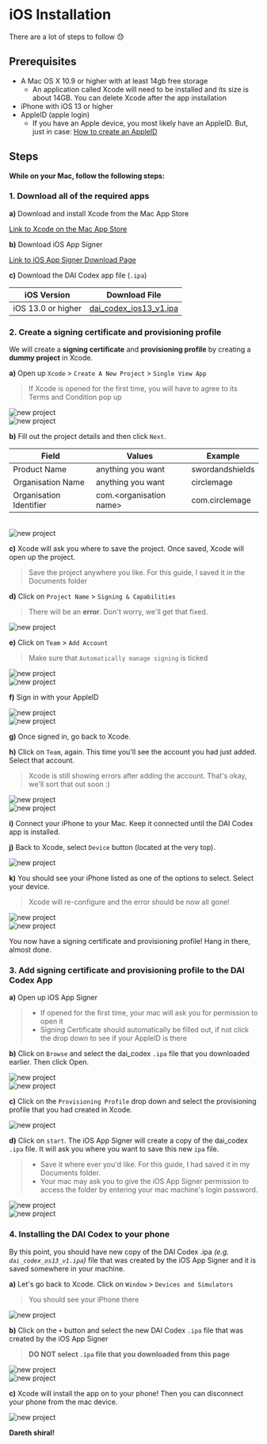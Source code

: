 # iOS Installation

There are a lot of steps to follow 😓

## Prerequisites

* A Mac OS X 10.9 or higher with at least 14gb free storage
  * An application called Xcode will need to be installed and its size is about 14GB. You can delete Xcode after the app installation
* iPhone with iOS 13 or higher
* AppleID (apple login)
    * If you have an Apple device, you most likely have an AppleID. But, just in case: [How to create an AppleID](https://support.apple.com/en-au/HT204316)

## Steps

**While on your Mac, follow the following steps:**

### 1. Download all of the required apps

**a)** Download and install Xcode from the Mac App Store

[Link to Xcode on the Mac App Store](https://apps.apple.com/us/app/xcode/id497799835?mt=12)

**b)** Download iOS App Signer

[Link to iOS App Signer Download Page](https://dantheman827.github.io/ios-app-signer)

**c)** Download the DAI Codex app file (`.ipa`)

| iOS Version        | Download File                                                                                                    |
| ------------------ | ---------------------------------------------------------------------------------------------------------------- |
| iOS 13.0 or higher | [dai\_codex\_ios13\_v1.ipa](https://github.com/leechuyem/DAI-Codex/releases/download/v1.0/dai_codex_ios13_v1.ipa) |

### 2. Create a signing certificate and provisioning profile

We will create a **signing certificate** and **provisioning profile** by creating a **dummy project** in Xcode.

**a)** Open up `Xcode` > `Create A New Project` > `Single View App`

> If Xcode is opened for the first time, you will have to agree to its Terms and Condition pop up
  
<img src="https://imgur.com/izzlCG1.jpg" alt="new project"/>
<br>
<img src="https://imgur.com/HjGAwvF.jpg" alt="new project"/>

**b)** Fill out the project details and then click `Next`.

| Field                   | Values                                   | Example                        |
| ----------------------- | ---------------------------------------- | ------------------------------ |
| Product Name            | anything you want                        | swordandshields                |
| Organisation Name       | anything you want                        | circlemage                     |
| Organisation Identifier | com.\<organisation name> | com.circlemage |
<br>
<img src="https://imgur.com/8FUdJPK.jpg" alt="new project"/>

**c)** Xcode will ask you where to save the project. Once saved, Xcode will open up the project.

> Save the project anywhere you like. For this guide, I saved it in the Documents folder

**d)** Click on `Project Name` > `Signing & Capabilities`

> There will be an **error**. Don't worry, we'll get that fixed. 

<img src="https://imgur.com/HbXv89B.jpg" alt="new project"/>

**e)** Click on `Team` > `Add Account`

> Make sure that `Automatically manage signing` is ticked
> 
<img src="https://imgur.com/HeEJyBT.jpg" alt="new project"/>
<br>
<img src="https://imgur.com/p3OMXO5.jpg" alt="new project"/>

**f)** Sign in with your AppleID

<img src="https://imgur.com/AQBmRDI.jpg" alt="new project"/>
<br>
<img src="https://imgur.com/gpFntyv.jpg" alt="new project"/>

**g)** Once signed in, go back to Xcode.

**h)** Click on `Team`, again. This time you'll see the account you had just added. Select that account.

> Xcode is still showing errors after adding the account. That's okay, we'll sort that out soon :)

<img src="https://imgur.com/vHwR9jT.jpg" alt="new project"/>
<br>
<img src="https://imgur.com/asqZJq3.jpg" alt="new project"/>

**i)** Connect your iPhone to your Mac. Keep it connected until the DAI Codex app is installed.

**j)** Back to Xcode, select `Device` button (located at the very top). 

<img src="https://imgur.com/wNIBEXt.jpg" alt="new project"/>

**k)** You should see your iPhone listed as one of the options to select. Select your device.

> Xcode will re-configure and the error should be now all gone!

<img src="https://imgur.com/8U7oogj.jpg" alt="new project"/>
<br>
<img src="https://imgur.com/WbGzEHz.jpg" alt="new project"/>

You now have a signing certificate and provisioning profile! Hang in there, almost done.

### 3. Add signing certificate and provisioning profile to the DAI Codex App

**a)** Open up iOS App Signer
> * If opened for the first time, your mac will ask you for permission to open it
> * Signing Certificate should automatically be filled out, if not click the drop down to see if your AppleID is there

**b)** Click on `Browse` and select the dai_codex `.ipa` file that you downloaded earlier. Then click Open.

<img src="https://imgur.com/fpX3j2J.jpg" alt="new project"/>
<br>
<img src="https://imgur.com/aEsnDHN.jpg" alt="new project"/>

**c)** Click on the `Provisioning Profile` drop down and select the provisioning profile that you had created in Xcode.

<img src="https://imgur.com/5r6SDAt.jpg" alt="new project"/>

**d)** Click on `start`. The iOS App Signer will create a copy of the dai_codex `.ipa` file. It will ask you where you want to save this new `ipa` file.
> * Save it where ever you'd like. For this guide, I had saved it in my Documents folder.
> * Your mac may ask you to give the iOS App Signer permission to access the folder by entering your mac machine's login password.

<img src="https://imgur.com/C9tIJdU.jpg" alt="new project"/>
<br>
<img src="https://imgur.com/y2wPfdD.jpg" alt="new project"/>

### 4. Installing the DAI Codex to your phone

By this point, you should have new copy of the DAI Codex .ipa *(e.g. `dai_codex_os13_v1.ipa`)* file that was created by the iOS App Signer and it is saved somewhere in your machine.

**a)** Let's go back to Xcode. Click on `Window` > `Devices and Simulators`

> You should see your iPhone there

<img src="https://imgur.com/477lCc2.jpg" alt="new project"/>

**b)** Click on the `+` button and select the new DAI Codex `.ipa` file that was created by the iOS App Signer

> **DO NOT select `.ipa` file that you downloaded from this page**

<img src="https://imgur.com/MZGOQ3h.jpg" alt="new project"/>
<br>
<img src="https://imgur.com/PftD3dn.jpg" alt="new project"/>

**c)** Xcode will install the app on to your phone! Then you can disconnect your phone from the mac device.

<img src="https://imgur.com/uuSNwMR.jpg" alt="new project"/>

**Dareth shiral!**
